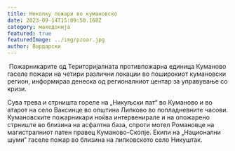 ```yaml
---
title: Неколку пожари во кумановско
date: 2023-09-14T15:09:50.168Z
category: македонија
featured: true
featuredImage: ../img/pzoar.jpg
author: Вардарски
---
```

<!--StartFragment-->

 Пожарникарите од Територијалната противпожарна единица Куманово гаселе пожари на четири различни локации во поширокиот кумановски регион, информираа денеска од регионалниот центар за управување со кризи.

Сува трева и стрништа гореле на „Никуљски пат“ во Куманово и во атарот на село Ваксинце во општина Липково во попладневните часови. Кумановските пожарникари ноќва интервенирале и на опожарено стрниште во близина на асфалтна база, спроти мотел Романовце на магистралниот патен правец Куманово-Скопје. Екипи на „Национални шуми“ гаселе пожар во близина на липковското село Никуштак.

<!--EndFragment-->